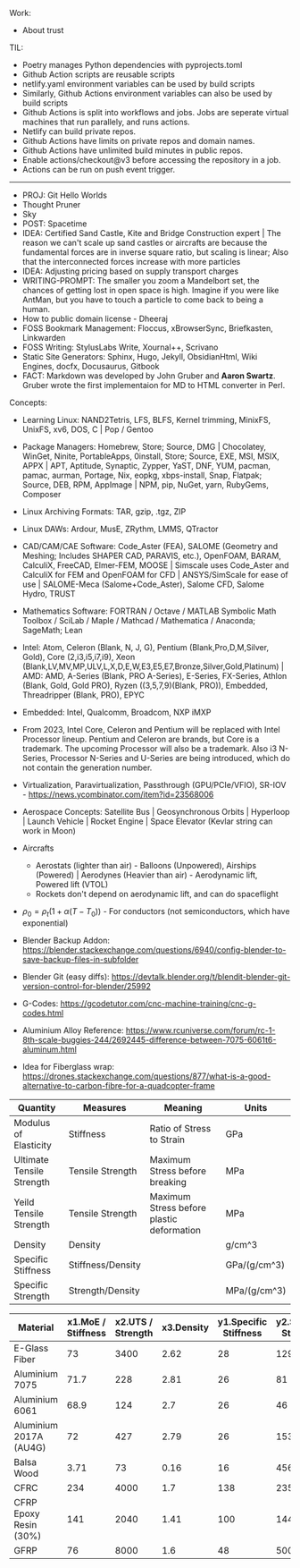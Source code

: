 Work:
- About trust

TIL:
- Poetry manages Python dependencies with pyprojects.toml
- Github Action scripts are reusable scripts
- netlify.yaml environment variables can be used by build scripts
- Similarly, Github Actions environment variables can also be used by build scripts
- Github Actions is split into workflows and jobs. Jobs are seperate virtual machines that run parallely, and runs actions.
- Netlify can build private repos.
- Github Actions have limits on private repos and domain names.
- Github Actions have unlimited build minutes in public repos.
- Enable actions/checkout@v3 before accessing the repository in a job.
- Actions can be run on push event trigger.
---

- PROJ: Git Hello Worlds
- Thought Pruner
- Sky
- POST: Spacetime
- IDEA: Certified Sand Castle, Kite and Bridge Construction expert | The reason we can't scale up sand castles or aircrafts are because the fundamental forces are in inverse square ratio, but scaling is linear; Also that the interconnected forces increase with more particles
- IDEA: Adjusting pricing based on supply transport charges
- WRITING-PROMPT: The smaller you zoom a Mandelbort set, the chances of getting lost in open space is high. Imagine if you were like AntMan, but you have to touch a particle to come back to being a human.
- How to public domain license - Dheeraj
- FOSS Bookmark Management: Floccus, xBrowserSync, Briefkasten, Linkwarden
- FOSS Writing: StylusLabs Write, Xournal++, Scrivano
- Static Site Generators: Sphinx, Hugo, Jekyll, ObsidianHtml, Wiki Engines, docfx, Docusaurus, Gitbook
- FACT: Markdown was developed by John Gruber and **Aaron Swartz**. Gruber wrote the first implementaion for MD to HTML converter in Perl.

Concepts:
- Learning Linux: NAND2Tetris, LFS, BLFS, Kernel trimming, MinixFS, UnixFS, xv6, DOS, C | Pop / Gentoo
- Package Managers: Homebrew, Store; Source, DMG | Chocolatey, WinGet, Ninite, PortableApps, 0install, Store; Source, EXE, MSI, MSIX, APPX | APT, Aptitude, Synaptic, Zypper, YaST, DNF, YUM, pacman, pamac, aurman, Portage, Nix, eopkg, xbps-install, Snap, Flatpak; Source, DEB, RPM, AppImage | NPM, pip, NuGet, yarn, RubyGems, Composer
- Linux Archiving Formats: TAR, gzip, .tgz, ZIP

- Linux DAWs: Ardour, MusE, ZRythm, LMMS, QTractor
- CAD/CAM/CAE Software: Code_Aster (FEA), SALOME (Geometry and Meshing; Includes SHAPER CAD, PARAVIS, etc.), OpenFOAM, BARAM, CalculiX, FreeCAD, Elmer-FEM, MOOSE | Simscale uses Code_Aster and CalculiX for FEM and OpenFOAM for CFD | ANSYS/SimScale for ease of use | SALOME-Meca (Salome+Code_Aster), Salome CFD, Salome Hydro, TRUST
- Mathematics Software: FORTRAN / Octave / MATLAB Symbolic Math Toolbox / SciLab / Maple / Mathcad / Mathematica / Anaconda; SageMath; Lean

- Intel: Atom, Celeron (Blank, N, J, G), Pentium (Blank,Pro,D,M,Silver, Gold), Core (2,i3,i5,i7,i9), Xeon (Blank,LV,MV,MP,ULV,L,X,D,E,W,E3,E5,E7,Bronze,Silver,Gold,Platinum) | AMD: AMD, A-Series (Blank, PRO A-Series), E-Series, FX-Series, Athlon (Blank, Gold, Gold PRO), Ryzen ((3,5,7,9)(Blank, PRO)), Embedded, Threadripper (Blank, PRO), EPYC
- Embedded: Intel, Qualcomm, Broadcom, NXP iMXP
- From 2023, Intel Core, Celeron and Pentium will be replaced with Intel Processor lineup. Pentium and Celeron are brands, but Core is a trademark. The upcoming Processor will also be a trademark. Also i3 N-Series, Processor N-Series and U-Series are being introduced, which do not contain the generation number.
- Virtualization, Paravirtualization, Passthrough (GPU/PCIe/VFIO), SR-IOV - https://news.ycombinator.com/item?id=23568006

- Aerospace Concepts: Satellite Bus | Geosynchronous Orbits | Hyperloop | Launch Vehicle | Rocket Engine | Space Elevator (Kevlar string can work in Moon)
- Aircrafts
	- Aerostats (lighter than air) - Balloons (Unpowered), Airships (Powered) | Aerodynes (Heavier than air) - Aerodynamic lift, Powered lift (VTOL)
	- Rockets don't depend on aerodynamic lift, and can do spaceflight

- $\rho_0=\rho_t(1+\alpha(T-T_0))$  - For conductors (not semiconductors, which have exponential)

- Blender Backup Addon: https://blender.stackexchange.com/questions/6940/config-blender-to-save-backup-files-in-subfolder
- Blender Git (easy diffs): https://devtalk.blender.org/t/blendit-blender-git-version-control-for-blender/25992

- G-Codes: https://gcodetutor.com/cnc-machine-training/cnc-g-codes.html

- Aluminium Alloy Reference: https://www.rcuniverse.com/forum/rc-1-8th-scale-buggies-244/2692445-difference-between-7075-6061t6-aluminum.html
- Idea for Fiberglass wrap: https://drones.stackexchange.com/questions/877/what-is-a-good-alternative-to-carbon-fibre-for-a-quadcopter-frame

| Quantity                  | Measures          | Meaning                                   | Units        |
| ------------------------- | ----------------- | ----------------------------------------- | ------------ |
| Modulus of Elasticity     | Stiffness         | Ratio of Stress to Strain                 | GPa          |
| Ultimate Tensile Strength | Tensile Strength  | Maximum Stress before breaking            | MPa          |
| Yeild Tensile Strength    | Tensile Strength  | Maximum Stress before plastic deformation | MPa          |
| Density                   | Density           |                                           | g/cm^3       |
| Specific Stiffness        | Stiffness/Density |                                           | GPa/(g/cm^3) |
| Specific Strength         | Strength/Density  |                                           | MPa/(g/cm^3) |

| Material               | x1.MoE / Stiffness | x2.UTS / Strength | x3.Density | y1.Specific Stiffness | y2.Specific Strength |
| ---------------------- | ------------------ | ----------------- | ---------- | --------------------- | -------------------- |
| E-Glass Fiber          | 73                 | 3400              | 2.62       | 28                    | 1297                 |
| Aluminium 7075         | 71.7               | 228               | 2.81       | 26                    | 81                   |
| Aluminium 6061         | 68.9               | 124               | 2.7        | 26                    | 46                   |
| Aluminium 2017A (AU4G) | 72                 | 427               | 2.79       | 26                    | 153                  |
| Balsa Wood             | 3.71               | 73                | 0.16       | 16                    | 456                  |
| CFRC                   | 234                | 4000              | 1.7        | 138                   | 2353                 |
| CFRP Epoxy Resin (30%) | 141                | 2040              | 1.41       | 100                   | 1447                 |
| GFRP                   | 76                 | 8000              | 1.6        | 48                    | 5000                 |
